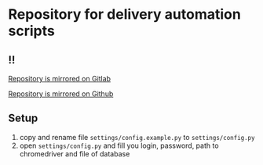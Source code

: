 # Repository for delivery automation scripts

## !! 

[Repository is mirrored on Gitlab](https://gitlab.com/bolteu/delivery-automation-scripts/)

[Repository is mirrored on Github](https://github.com/bolteu/delivery-automation-scripts/)

## Setup

1. copy and rename file `settings/config.example.py` to `settings/config.py` 
2. open `settings/config.py` and fill you login, password, path to chromedriver and file of database
